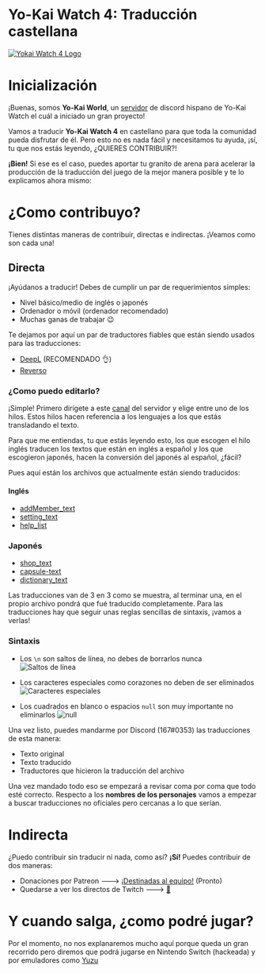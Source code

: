 # Yo-Kai Watch 4: Traducción castellana
[![Yokai Watch 4 Logo](https://cdn.discordapp.com/attachments/779525789921705988/969720990659665960/logo.png)](https://discord.gg/4Rs73pXXdy)

# Inicialización
¡Buenas, somos **Yo-Kai World**, un [servidor](https://discord.gg/4Rs73pXXdy) de discord hispano de Yo-Kai Watch el cuál a iniciado un gran proyecto!

Vamos a traducir **Yo-Kai Watch 4** en castellano para que toda la comunidad pueda disfrutar de él.
Pero esto no es nada fácil y necesitamos tu ayuda, ¡sí, tu que nos estás leyendo, ¿QUIERES CONTRIBUIR?!

**¡Bien!** Si ese es el caso, puedes aportar tu granito de arena para acelerar la producción de la traducción del juego de la mejor manera posible y te lo explicamos ahora mismo:

# ¿Como contribuyo?
Tienes distintas maneras de contribuir, directas e indirectas. ¡Veamos como son cada una!

## Directa
¡Ayúdanos a traducir! Debes de cumplir un par de requerimientos simples:

- Nivel básico/medio de inglés o japonés
- Ordenador o móvil (ordenador recomendado)
- Muchas ganas de trabajar 😉

Te dejamos por aquí un par de traductores fiables que están siendo usados para las traducciones:
- [DeepL](https://www.deepl.com/translator) (RECOMENDADO 👌)
- [Reverso](https://www.reverso.net/traducci%C3%B3n-texto)

### ¿Como puedo editarlo?
¡Simple! Primero dirígete a este [canal](https://discord.gg/MqvuE5MJKq) del servidor y elige entre uno de los hilos. Estos hilos hacen referencia a los lenguajes a los que estás transladando el texto.

Para que me entiendas, tu que estás leyendo esto, los que escogen el hilo inglés traducen los textos que están en inglés a español y los que escogieron japonés, hacen la conversión del japonés al español, ¿fácil?

Pues aquí están los archivos que actualmente están siendo traducidos:

#### Inglés
- [addMember_text](https://github.com/167BOT/Yokai-Watch-4-Traduccion/blob/main/addmenber_text.cfg.bin)
- [setting_text](https://github.com/167BOT/Yokai-Watch-4-Traduccion/blob/main/setting_text.cfg.bin)
- [help_list](https://github.com/167BOT/Yokai-Watch-4-Traduccion/blob/main/help_list_text.cfg.bin)

### Japonés
- [shop_text](https://github.com/167BOT/Yokai-Watch-4-Traduccion/blob/main/shop_text.cfg.bin)
- [capsule-text](https://github.com/167BOT/Yokai-Watch-4-Traduccion/blob/main/capsule_text.cfg.bin)
- [dictionary_text](https://github.com/167BOT/Yokai-Watch-4-Traduccion/blob/main/dictionary_text.cfg.bin)

Las traducciones van de 3 en 3 como se muestra, al terminar una, en el propio archivo pondrá que fué traducido completamente.
Para las traducciones hay que seguir unas reglas sencillas de sintaxis, ¡vamos a verlas!

### Sintaxis
- Los `\n` son saltos de línea, no debes de borrarlos nunca
![Saltos de línea](https://cdn.discordapp.com/attachments/779525789921705988/969734783208915006/unknown.png)

- Los caracteres especiales como corazones no deben de ser eliminados
![Caracteres especiales](https://cdn.discordapp.com/attachments/779525789921705988/969734972871176202/unknown.png)

- Los cuadrados en blanco o espacios `null` son muy importante no eliminarlos
![null](https://cdn.discordapp.com/attachments/779525789921705988/969735150395080784/unknown.png)

Una vez listo, puedes mandarme por Discord (167#0353) las traducciones de esta manera:
- Texto original
- Texto traducido
- Traductores que hicieron la traducción del archivo

Una vez mandado todo eso se empezará a revisar coma por coma que todo esté correcto.
Respecto a los **nombres de los personajes** vamos a empezar a buscar traducciones no oficiales pero cercanas a lo que serían.

# Indirecta
¿Puedo contribuir sin traducir ni nada, como así? **¡Sí!**
Puedes contribuir de dos maneras:

- Donaciones por Patreon ---> [¡Destinadas al equipo!]() (Pronto)
- Quedarse a ver los directos de Twitch ---> [💝](https://www.twitch.tv/167_xd)

# Y cuando salga, ¿como podré jugar?
Por el momento, no nos explanaremos mucho aquí porque queda un gran recorrido pero diremos que podrá jugarse en Nintendo Switch (hackeada) y por emuladores como [Yuzu](https://yuzu-emu.org/)
